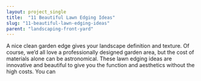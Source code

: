 ```yaml
---
layout: project_single
title:  "11 Beautiful Lawn Edging Ideas"
slug: "11-beautiful-lawn-edging-ideas"
parent: "landscaping-front-yard"
---
```

A nice clean garden edge gives your landscape definition and texture. Of course, we’d all love a professionally designed garden area, but the cost of materials alone can be astronomical. These lawn edging ideas are innovative and beautiful to give you the function and aesthetics without the high costs.     You can